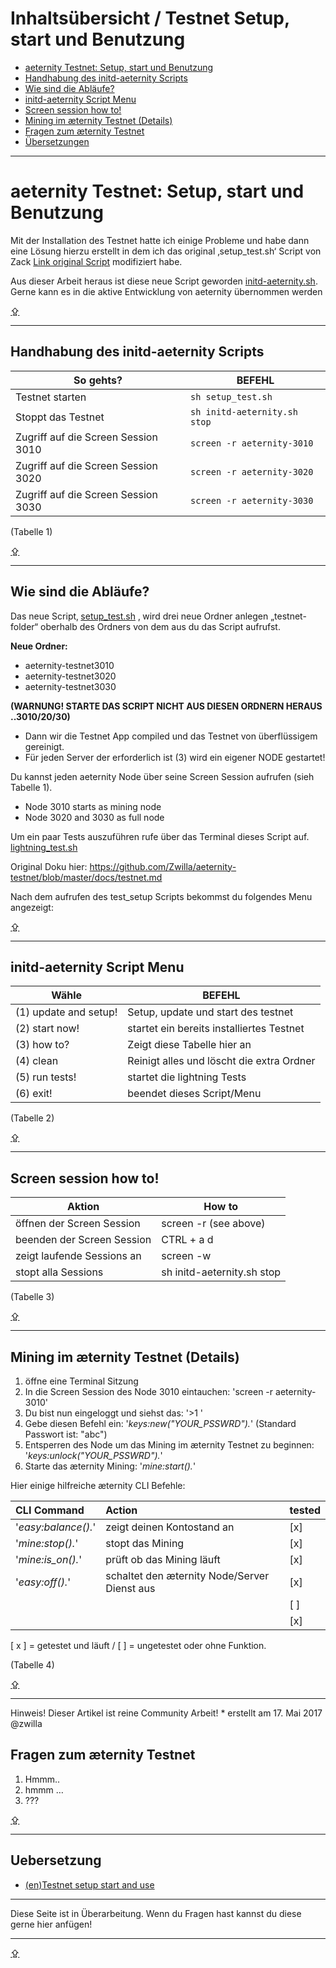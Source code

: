 Inhaltsübersicht / Testnet Setup, start und Benutzung
=====================================================

* [aeternity Testnet: Setup, start und Benutzung](#aeternity-testnet-setup-start-und-benutzung)
* [Handhabung des initd-aeternity Scripts](#handhabung-des-initd-aeternity-scripts)
* [Wie sind die Abläufe?](#wie-sind-die-abläufe)
* [initd-aeternity Script Menu](#initd-aeternity-script-menu)
* [Screen session how to!](#screen-session-how-to)
* [Mining im æternity Testnet (Details)](#mining-im-æternity-testnet-details)
* [Fragen zum æternity Testnet](#fragen-zum-æternity-testnet)
* [Übersetzungen](#uebersetzung)

***

# aeternity Testnet: Setup, start und Benutzung

Mit der Installation des Testnet hatte ich einige Probleme und habe dann eine Lösung
hierzu erstellt in dem ich das original ‚setup_test.sh‘ Script von Zack [Link original Script](../../../../aeternity/testnet/blob/master/setup_test.sh) modifiziert habe.

Aus dieser Arbeit heraus ist diese neue Script geworden [initd-aeternity.sh](../../../../Zwilla/aeternity-testnet/blob/master/initd-aeternity.sh). Gerne kann es in die aktive Entwicklung von aeternity übernommen werden

[⇪](#inhaltsübersicht--testnet-setup-start-und-benutzung)
***

## Handhabung des initd-aeternity Scripts

So gehts? | BEFEHL
------------ | -------------
Testnet starten| `sh setup_test.sh`
Stoppt das Testnet | `sh initd-aeternity.sh stop`
Zugriff auf die Screen Session 3010| `screen -r aeternity-3010`
Zugriff auf die Screen Session 3020| `screen -r aeternity-3020`
Zugriff auf die Screen Session 3030| `screen -r aeternity-3030`

(Tabelle 1)

[⇪](#inhaltsübersicht--testnet-setup-start-und-benutzung)
***

## Wie sind die Abläufe?

Das neue Script‚ [setup_test.sh](https://github.com/Zwilla/aeternity-testnet/blob/master/setup_test.sh) ‚
wird drei neue Ordner anlegen „testnet-folder“ oberhalb des Ordners von dem aus du das Script aufrufst.

**Neue Ordner:**

- aeternity-testnet3010
- aeternity-testnet3020
- aeternity-testnet3030

**(WARNUNG! STARTE DAS SCRIPT NICHT AUS DIESEN ORDNERN HERAUS ..3010/20/30)**

 * Dann wir die Testnet App compiled und das Testnet von überflüssigem gereinigt.
 * Für jeden Server der erforderlich ist (3) wird ein eigener NODE gestartet!

 Du kannst jeden aeternity Node über seine Screen Session aufrufen (sieh Tabelle 1).
 * Node 3010 starts as mining node
 * Node 3020 and 3030 as full node

 Um ein paar Tests auszuführen rufe über das Terminal dieses Script auf.
 [lightning_test.sh](https://github.com/Zwilla/aeternity-testnet/blob/master/tests/lightning_test.sh)


  Original Doku hier: https://github.com/Zwilla/aeternity-testnet/blob/master/docs/testnet.md

  Nach dem aufrufen des test_setup Scripts bekommst du folgendes Menu angezeigt:

[⇪](#inhaltsübersicht--testnet-setup-start-und-benutzung)
***

## initd-aeternity Script Menu

Wähle  | BEFEHL
------------ | -------------
 (1) update and setup! | Setup, update und start des testnet
 (2) start now!        | startet ein bereits installiertes Testnet
 (3) how to?           | Zeigt diese Tabelle hier an
 (4) clean             | Reinigt alles und löscht die extra Ordner
 (5) run tests!        | startet die lightning Tests
 (6) exit!             | beendet dieses Script/Menu

(Tabelle 2)

[⇪](#inhaltsübersicht--testnet-setup-start-und-benutzung)
***

## Screen session how to!

  Aktion  | How to
  ------------ | -------------
  öffnen der Screen Session | screen -r (see above)
  beenden der Screen Session | CTRL + a d
  zeigt laufende Sessions an| screen -w
  stopt alla Sessions | sh initd-aeternity.sh stop

(Tabelle 3)

[⇪](#inhaltsübersicht--testnet-setup-start-und-benutzung)
***

## Mining im æternity Testnet (Details)

1. öffne eine Terminal Sitzung
2. In die Screen Session des Node 3010 eintauchen: 'screen -r aeternity-3010'
3. Du bist nun eingeloggt und siehst das: '>1 '
4. Gebe diesen Befehl ein: '*keys:new("YOUR_PSSWRD").*' (Standard Passwort
   ist: "abc")
5. Entsperren des Node um das Mining im æternity Testnet zu beginnen:
   '*keys:unlock("YOUR_PSSWRD").*'
6. Starte das æternity Mining: '*mine:start().*'

Hier einige hilfreiche æternity CLI Befehle:

| CLI Command         | Action                            | tested |
|:--------------------|:----------------------------------|:-------|
| '*easy:balance().*' | zeigt deinen Kontostand an | [x]    |
| '*mine:stop().*'    | stopt das Mining                  | [x]    |
| '*mine:is_on().*'   | prüft ob das Mining läuft            | [x]    |
| '*easy:off().*'     | schaltet den æternity Node/Server Dienst aus            | [x]    |
|                     |                                   | [ ]    |
|                     |                                   | [x]    |

[ x ] = getestet und läuft / [  ] = ungetestet oder ohne Funktion.

(Tabelle 4)

[⇪](#inhaltsübersicht--testnet-setup-start-und-benutzung)
***
Hinweis! Dieser Artikel ist reine Community Arbeit! * erstellt am 17. Mai 2017 @zwilla

## Fragen zum æternity Testnet

1. Hmmm..
2. hmmm …
3. ???

[⇪](#inhaltsübersicht--testnet-setup-start-und-benutzung)

***

## Uebersetzung

* [(en)Testnet setup start and use](Testnet-setup-start-and-use)

***
Diese Seite ist in Überarbeitung. Wenn du Fragen hast kannst du diese gerne hier anfügen!
***

[⇪](#inhaltsübersicht--testnet-setup-start-und-benutzung)